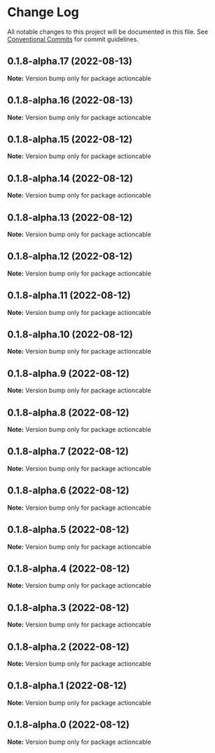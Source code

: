 # Change Log

All notable changes to this project will be documented in this file.
See [Conventional Commits](https://conventionalcommits.org) for commit guidelines.

## 0.1.8-alpha.17 (2022-08-13)

**Note:** Version bump only for package actioncable





## 0.1.8-alpha.16 (2022-08-13)

**Note:** Version bump only for package actioncable





## 0.1.8-alpha.15 (2022-08-12)

**Note:** Version bump only for package actioncable





## 0.1.8-alpha.14 (2022-08-12)

**Note:** Version bump only for package actioncable





## 0.1.8-alpha.13 (2022-08-12)

**Note:** Version bump only for package actioncable





## 0.1.8-alpha.12 (2022-08-12)

**Note:** Version bump only for package actioncable





## 0.1.8-alpha.11 (2022-08-12)

**Note:** Version bump only for package actioncable





## 0.1.8-alpha.10 (2022-08-12)

**Note:** Version bump only for package actioncable





## 0.1.8-alpha.9 (2022-08-12)

**Note:** Version bump only for package actioncable





## 0.1.8-alpha.8 (2022-08-12)

**Note:** Version bump only for package actioncable





## 0.1.8-alpha.7 (2022-08-12)

**Note:** Version bump only for package actioncable





## 0.1.8-alpha.6 (2022-08-12)

**Note:** Version bump only for package actioncable





## 0.1.8-alpha.5 (2022-08-12)

**Note:** Version bump only for package actioncable





## 0.1.8-alpha.4 (2022-08-12)

**Note:** Version bump only for package actioncable





## 0.1.8-alpha.3 (2022-08-12)

**Note:** Version bump only for package actioncable





## 0.1.8-alpha.2 (2022-08-12)

**Note:** Version bump only for package actioncable





## 0.1.8-alpha.1 (2022-08-12)

**Note:** Version bump only for package actioncable





## 0.1.8-alpha.0 (2022-08-12)

**Note:** Version bump only for package actioncable

